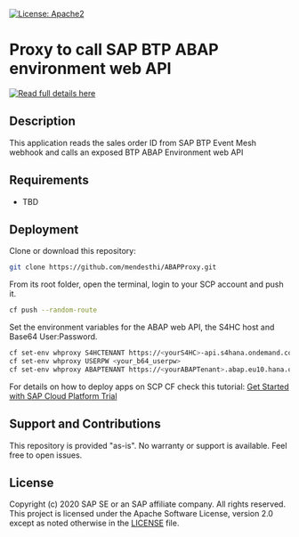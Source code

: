 [![License: Apache2](https://img.shields.io/badge/License-Apache2-green.svg)](https://opensource.org/licenses/Apache-2.0)


# Proxy to call SAP BTP ABAP environment web API
[![Read full details here](https://blogs.sap.com/TBD.jog)](https://blogs.sap.com/BTPABAP/TBD.html)

## Description  
This application reads the sales order ID from SAP BTP Event Mesh webhook and calls an exposed BTP ABAP Environment web API

## Requirements
* TBD

## Deployment
Clone or download this repository:
```bash
git clone https://github.com/mendesthi/ABAPProxy.git
```
From its root folder, open the terminal, login to your SCP account and push it.
```bash
cf push --random-route
```
Set the environment variables for the ABAP web API, the S4HC host and Base64 User:Password.
```bash
cf set-env whproxy S4HCTENANT https://<yourS4HC>-api.s4hana.ondemand.com/sap/opu/odata/sap/API_SALES_ORDER_SRV
cf set-env whproxy USERPW <your_b64_userpw>
cf set-env whproxy ABAPTENANT https://<yourABAPTenant>.abap.eu10.hana.ondemand.com/sap/opu/odata/sap/ZAPI_CE_BONUS_CALC_SA
```
For details on how to deploy apps on SCP CF check this tutorial: [Get Started with SAP Cloud Platform Trial](https://developers.sap.com/tutorials/cp-trial-quick-onboarding.html)

## Support and Contributions
This repository is provided "as-is". No warranty or support is available. Feel free to open issues.

## License
Copyright (c) 2020 SAP SE or an SAP affiliate company. All rights reserved. This project is licensed under the Apache Software License, version 2.0 except as noted otherwise in the [LICENSE](LICENSES/Apache-2.0.txt) file.

